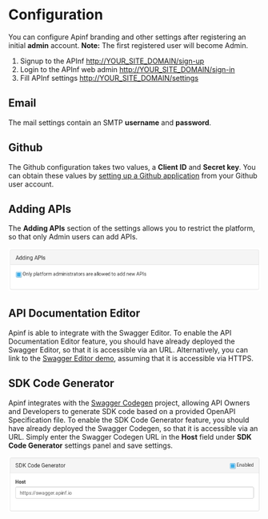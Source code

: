 # Configuration

You can configure Apinf branding and other settings after registering an initial **admin** account. **Note:** The first registered user will become Admin.

1. Signup to the APInf [http://YOUR\_SITE\_DOMAIN/sign-up](http://YOUR_SITE_DOMAIN/sign-up)
2. Login to the APInf web admin [http://YOUR\_SITE\_DOMAIN/sign-in](http://YOUR_SITE_DOMAIN/sign-in)
3. Fill APInf settings [http://YOUR\_SITE\_DOMAIN/settings](http://YOUR_SITE_DOMAIN/settings)

## Email

The mail settings contain an SMTP **username** and **password**.

## Github

The Github configuration takes two values, a **Client ID** and **Secret key**. You can obtain these values by [setting up a Github application](https://developer.github.com/guides/basics-of-authentication/) from your Github user account.

## Adding APIs

The **Adding APIs** section of the settings allows you to restrict the platform, so that only Admin users can add APIs.

![](/assets/Apinf-settings-addingAPIs.png)

## API Documentation Editor

Apinf is able to integrate with the Swagger Editor. To enable the API Documentation Editor feature, you should have already deployed the Swagger Editor, so that it is accessible via an URL. Alternatively, you can link to the [Swagger Editor demo](http://editor.swagger.io/), assuming that it is accessible via HTTPS.

## SDK Code Generator

Apinf integrates with the [Swagger Codegen](http://swagger.io/swagger-codegen/) project, allowing API Owners and Developers to generate SDK code based on a provided OpenAPI Specification file. To enable the SDK Code Generator feature, you should have already deployed the Swagger Codegen, so that it is accessible via an URL. Simply enter the Swagger Codegen URL in the **Host** field under **SDK Code Generator** settings panel and save settings.

![](/assets/Screenshot_20170322_150606.png)

